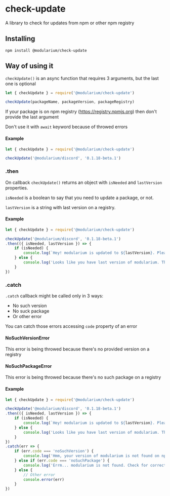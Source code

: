 # check-update
A library to check for updates from npm or other npm registry

## Installing
```shell
npm install @modularium/check-update
```

## Way of using it

`checkUpdate()` is an async function that requires 3 arguments, but the last one is optional

```javascript
let { checkUpdate } = require('@modularium/check-update')

checkUpdate(packageName, packageVersion, packageRegistry)
```

If your package is on npm registry (https://registry.npmjs.org) then don't provide the last argument

Don't use it with `await` keyword because of throwed errors

#### Example
```javascript
let { checkUpdate } = require('@modularium/check-update')

checkUpdate('@modularium/discord', '0.1.18-beta.1')
```

### .then
On callback `checkUpdate()` returns an object with `isNeeded` and `lastVersion` properties.

`isNeeded` is a boolean to say that you need to update a package, or not.

`lastVersion` is a string with last version on a registry.

#### Example
```javascript
let { checkUpdate } = require('@modularium/check-update')

checkUpdate('@modularium/discord', '0.1.18-beta.1')
.then(({ isNeeded, lastVersion }) => {
    if (isNeeded) {
        console.log(`Hey! modularium is updated to ${lastVersion}. Please update it!`)
    } else {
        console.log('Looks like you have last version of modularium. That\'s great!')
    }
})
```

### .catch
`.catch` callback might be called only in 3 ways:
- No such version
- No suck package
- Or other error

You can catch those errors accessing `code` property of an error

#### NoSuchVersionError
This error is being throwed because there's no provided version on a registry

#### NoSuchPackageError
This error is being throwed because there's no such package on a registry

#### Example
```javascript
let { checkUpdate } = require('@modularium/check-update')

checkUpdate('@modularium/discord', '0.1.18-beta.1')
.then(({ isNeeded, lastVersion }) => {
    if (isNeeded) {
        console.log(`Hey! modularium is updated to ${lastVersion}. Please update it!`)
    } else {
        console.log('Looks like you have last version of modularium. That\'s great!')
    }
})
.catch(err => {
    if (err.code === 'noSuchVersion') {
        console.log('Hmm, your version of modularium is not found on npm...')
    } else if (err.code === 'noSuchPackage') {
        console.log('Errm... modularium is not found. Check for correctness of provided arguments')
    } else {
        // Other error
        console.error(err)
    }
})
```
